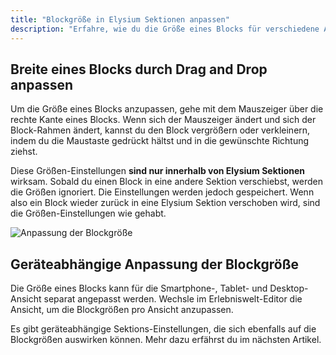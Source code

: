 ```yaml
---
title: "Blockgröße in Elysium Sektionen anpassen"
description: "Erfahre, wie du die Größe eines Blocks für verschiedene Ansichten innerhalb einer Elysium Sektion anpassen kannst."
---
```


## Breite eines Blocks durch Drag and Drop anpassen

Um die Größe eines Blocks anzupassen, gehe mit dem Mauszeiger über die rechte Kante eines Blocks. Wenn sich der Mauszeiger ändert und sich der Block-Rahmen ändert, kannst du den Block vergrößern oder verkleinern, indem du die Maustaste gedrückt hältst und in die gewünschte Richtung ziehst.

Diese Größen-Einstellungen **sind nur innerhalb von Elysium Sektionen** wirksam. Sobald du einen Block in eine andere Sektion verschiebst, werden die Größen ignoriert.
Die Einstellungen werden jedoch gespeichert. Wenn also ein Block wieder zurück in eine Elysium Sektion verschoben wird, sind die Größen-Einstellungen wie gehabt.

<Grid>
    <Column :cols="{xs: 12, '6xl': 10}" :col-start="{'6xl': 2}">
        <Image src="section/de-admin-cms-block-sizing.png" alt="Anpassung der Blockgröße"
        :sizes="{xs: 200, lg: 600, '6xl': 800}" :lazy="false" />
    </Column>
</Grid>

## Geräteabhängige Anpassung der Blockgröße

Die Größe eines Blocks kann für die Smartphone-, Tablet- und Desktop-Ansicht separat angepasst werden. Wechsle im Erlebniswelt-Editor die Ansicht, um die Blockgrößen pro Ansicht anzupassen.

Es gibt geräteabhängige Sektions-Einstellungen, die sich ebenfalls auf die Blockgrößen auswirken können. Mehr dazu erfährst du im nächsten Artikel.
